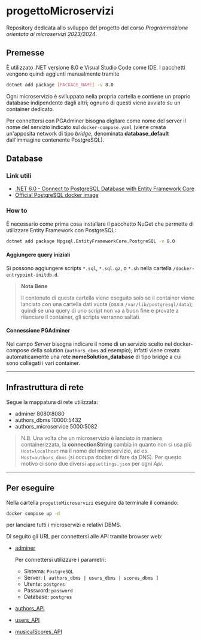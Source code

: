# progettoMicroservizi
Repository dedicata allo sviluppo del progetto del corso _Programmazione orientata ai microservizi 2023/2024_.

## Premesse
È utilizzato .NET versione 8.0 e Visual Studio Code come IDE. I pacchetti vengono quindi aggiunti manualmente tramite
```bash
dotnet add package [PACKAGE_NAME] -v 8.0
```

Ogni microservizio è sviluppato nella propria cartella e contiene un proprio database indipendente dagli altri; ognuno di questi viene avviato su un container dedicato. 

Per connettersi con PGAdminer bisogna digitare come nome del server il nome del servizio indicato sul `docker-compose.yaml` (viene creata un'apposita network di tipo _bridge_, denominata __database_default__ dall'immagine contenente PostgreSQL).

## Database

### Link utili
- [.NET 6.0 - Connect to PostgreSQL Database with Entity Framework Core](https://jasonwatmore.com/post/2022/06/23/net-6-connect-to-postgresql-database-with-entity-framework-core)
- [Official PostgreSQL docker image](https://hub.docker.com/_/postgres)

### How to
È necessario come prima cosa installare il pacchetto NuGet che permette di utilizzare Entity Framework con PostgreSQL:
```bash
dotnet add package Npgsql.EntityFrameworkCore.PostgreSQL -v 8.0
```

#### Aggiungere query iniziali
Si possono aggiungere scripts `*.sql`, `*.sql.gz`, o `*.sh` nella cartella `/docker-entrypoint-initdb.d`.

> **Nota Bene**
>
> Il contenuto di questa cartella viene eseguito solo se il container viene lanciato con una cartella dati vuota (ossia `/var/lib/postgresql/data`); quindi se una query di uno script non va a buon fine e provate a rilanciare il container, gli scripts verranno saltati.

#### Connessione PGAdminer
Nel campo _Server_ bisogna indicare il nome di un servizio scelto nel docker-compose della solution (`authors_dbms` ad esempio); infatti viene creata automaticamente una rete __nomeSolution_database__ di tipo bridge a cui sono collegati i vari container.

---

## Infrastruttura di rete
Segue la mappatura di rete utilizzata:
- adminer 8080:8080
- authors_dbms 10000:5432
- authors_microservice 5000:5082

> N.B.
> Una volta che un microservizio è lanciato in maniera containerizzata, la __connectionString__ cambia in quanto non si usa più `Host=localhost` ma il nome del microservizio, ad es. `Host=authors_dbms` (si occupa docker di fare da DNS). Per questo motivo ci sono due diversi `appsettings.json` per ogni _Api_.

---

## Per eseguire
Nella cartella `progettoMicroservizi` eseguire da terminale il comando:
```bash
docker compose up -d
```
per lanciare tutti i microservizi e relativi DBMS.

Di seguito gli URL per connettersi alle API tramite browser web:
- [adminer](http://localhost:8080)

	Per connettersi utilizzare i parametri:
	- Sistema: `PostgreSQL`
	- Server: `[ authors_dbms | users_dbms | scores_dbms ]`
	- Utente: `postgres`
	- Password: `password`
	- Database: `postgres`

- [authors_API](http://localhost:5000/swagger/index.html)
- [users_API](http://localhost:5001/swagger/index.html)
- [musicalScores_API](http://localhost:5002/swagger/index.html)
